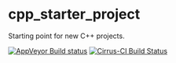 # cpp_starter_project
Starting point for new C++ projects.

[![AppVeyor Build status](https://ci.appveyor.com/api/projects/status/f4lrhydt15iyd6gm?svg=true)](https://ci.appveyor.com/project/brader24/cpp-starter-project)
[![Cirrus-CI Build Status](https://api.cirrus-ci.com/github/brader24/cpp_starter_project.svg)](https://cirrus-ci.com/github/brader24/cpp_starter_project)

